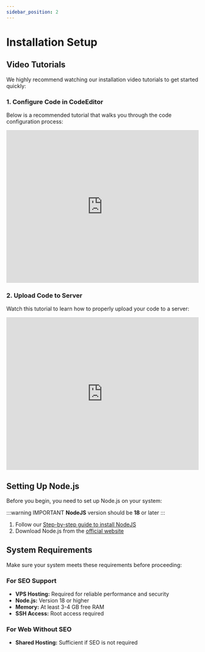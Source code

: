 ```yaml
---
sidebar_position: 2
---
```


# Installation Setup

## Video Tutorials

We highly recommend watching our installation video tutorials to get started quickly:

### 1. Configure Code in CodeEditor

Below is a recommended tutorial that walks you through the code configuration process:

<iframe src="https://www.youtube.com/embed/AkoZtWeiMy0?si=nJbnXwZMy4i1fqYR" frameborder="0" width="100%" height="400"></iframe>

### 2. Upload Code to Server

Watch this tutorial to learn how to properly upload your code to a server:

<iframe src="https://www.youtube.com/embed/7V0P-wPI9kc?si=j_cinQsWVSIl4bKZ" frameborder="0" width="100%" height="400"></iframe>

## Setting Up Node.js

Before you begin, you need to set up Node.js on your system:

:::warning IMPORTANT
**NodeJS** version should be **18** or later
:::

1. Follow our [Step-by-step guide to install NodeJS](https://www.wrteam.in/blog/step-by-step-guide-to-install-nodejs-on-windows-mac/)
2. Download Node.js from the [official website](https://nodejs.org/en/download/package-manager)

## System Requirements

Make sure your system meets these requirements before proceeding:

### For SEO Support

- **VPS Hosting:** Required for reliable performance and security
- **Node.js:** Version 18 or higher
- **Memory:** At least 3-4 GB free RAM
- **SSH Access:** Root access required

### For Web Without SEO

- **Shared Hosting:** Sufficient if SEO is not required
